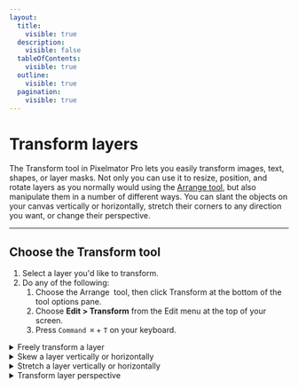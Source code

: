 ```yaml
---
layout:
  title:
    visible: true
  description:
    visible: false
  tableOfContents:
    visible: true
  outline:
    visible: true
  pagination:
    visible: true
---
```


# Transform layers

The Transform tool in Pixelmator Pro lets you easily transform images, text, shapes, or layer masks. Not only you can use it to resize, position, and rotate layers as you normally would using the [Arrange tool](use-the-arrange-tool.md), but also manipulate them in a number of different ways. You can slant the objects on your canvas vertically or horizontally, stretch their corners to any direction you want, or change their perspective.

***

## Choose the Transform tool

1. Select a layer you'd like to transform.
2. Do any of the following:
   1. Choose the Arrange <img src="https://help.pixelmator.com/pixelmator-pro/3.5/assets/English/1590505056000.png" alt="" data-size="line"> tool, then click Transform at the bottom of the tool options pane.
   2. Choose **Edit > Transform** from the Edit menu at the top of your screen.
   3. Press `Command ⌘` + `T` on your keyboard.&#x20;

<details>

<summary>Freely transform a layer</summary>

1. At the top of the Transform tool options, select the Resize mode.
2. To choose whether to resize a layer freely or proportionally select or deselect "Constrain proportions" in the Tool Options pane. \
   Alternatively, you can press and hold the `Shift ⇧` key while resizing.
3. Once the Transform tool is turned on, you'll notice black layer handles appear around the selected layer on the canvas. Drag one of the handles to start transforming the layer:
   * _Scale by dragging._ Drag the handles of the transform bounding box outward to scale the layer up, or inward to scale it down.
   * _Rotate by dragging._ Move the pointer outside the transform bounding box until the pointer changes to an angle pointer with arrows then drag to rotate the object. You can also rotate using the Rotation wheel in the Tool Options pane.
4. To finish transforming and apply your changes, click Apply at the bottom of the Tool Options pane.

You can use different units, such as centimeters, millimeters, inches, pixels, or percent. `Control ⌃` – click the value field and choose a unit from the shortcut menu that appears.

</details>

<details>

<summary>Skew a layer vertically or horizontally</summary>

1. At the top of the Transform tool options, select the Skew mode or press and hold `Shift ⇧` + `Command ⌘`on your keyboard to temporarily activate the Skew mode.
2. Drag the midpoint handles to slant two adjacent layer corners at the same time, leaving the other two corners untouched. Drag a corner handle to transform the corner leaving the other three corners locked in place.
3. To finish transforming and apply your changes, click Apply at the bottom of the Tool Options pane.

</details>

<details>

<summary>Stretch a layer vertically or horizontally</summary>

1. In the Tool Options pane, select the Distort mode or press and hold the `Command ⌘` key on your keyboard to temporarily activate the Distort mode.
2. Do any of the following:
   * _Stretch a layer freely:_ Drag the corner handles to stretch the object in any direction. Drag the midpoint handles in any direction to stretch two adjacent corners at the same time, leaving the other two corners untouched.
   * _Stretch a layer proportionally:_ Press and hold the `Shift ⇧` key while dragging a corner handle in the canvas.
3. To finish transforming and apply your changes, click Apply at the bottom of the Tool Options pane.

</details>

<details>

<summary>Transform layer perspective</summary>

1. Select a layer to transform.
2. Choose **Edit > Transform** from the Edit menu at the top of your screen or press `Command ⌘` + `T` on your keyboard.&#x20;
3. In the Tool Options pane, select the Perspective transform mode. You can also press and hold `Option ⌥` + `Shift ⇧` + `Command ⌘` on your keyboard to temporarily activate the Perspective mode.&#x20;
4. Drag the corner handles to change the perspective vertically or horizontally. Dragging handles at the sides of the layer slants it vertically or horizontally.
5. To finish transforming and apply your changes, click Apply at the bottom of the Tool Options pane.

**Important:** Changing the perspective of text layers converts them into shape, so you can no longer change their font, typeface, or alignment. To transform a text layer and keep it formattable, you can use the nondestructive [Perspective Transform](https://www.pixelmator.com/support/guide/pixelmator-pro/1121) effect.

</details>
